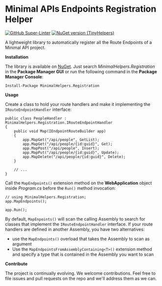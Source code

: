 # Minimal APIs Endpoints Registration Helper

[![GitHub Super-Linter](https://github.com/marcominerva/MinimalHelpers.Registration/workflows/Lint%20Code%20Base/badge.svg)](https://github.com/marketplace/actions/super-linter)
[![NuGet version (TinyHelpers)](https://img.shields.io/nuget/v/MinimalHelpers.Registration.svg?style=flat-square)](https://www.nuget.org/packages/MinimalHelpers.Registration)

A lightweight library to automatically register all the Route Endpoints of a Minimal API project.

**Installation**

The library is available on [NuGet](https://www.nuget.org/packages/MinimalHelpers.Registration). Just search *MinimalHelpers.Registration* in the **Package Manager GUI** or run the following command in the **Package Manager Console**:

    Install-Package MinimalHelpers.Registration

**Usage**

Create a class to hold your route handlers and make it implementing the `IRouteEndpointHandler` interface:

    public class PeopleHandler : MinimalHelpers.Registration.IRouteEndpointHandler
    {
        public void Map(IEndpointRouteBuilder app)
        {
            app.MapGet("/api/people", GetList);
            app.MapGet("/api/people/{id:guid}", Get);
            app.MapPost("/api/people", Insert);
            app.MapPut("/api/people/{id:guid}", Update);
            app.MapDelete("/api/people/{id:guid}", Delete);
        }

        // ...
    }

Call the `MapEndpoints()` extension method on the **WebApplication** object inside *Program.cs* before the `Run()` method invocation:

    // using MinimalHelpers.Registration;
    app.MapEndpoints();

    app.Run();

By default, `MapEnpoints()` will scan the calling Assembly to search for classes that implement the `IRouteEndpointHandler` interface. If your route handlers are defined in another Assembly, you have two alternatives:

- use the `MapEndpoints()` overload that takes the Assembly to scan as argument
- Use the `MapEndpointsFromAssemblyContaining<T>()` extension method and specify a type that is contained in the Assembly you want to scan

**Contribute**

The project is continually evolving. We welcome contributions. Feel free to file issues and pull requests on the repo and we'll address them as we can. 
